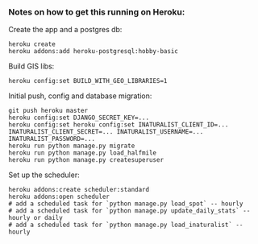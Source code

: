 ### Notes on how to get this running on Heroku:

Create the app and a postgres db:

```
heroku create
heroku addons:add heroku-postgresql:hobby-basic
```

Build GIS libs:

```
heroku config:set BUILD_WITH_GEO_LIBRARIES=1
```

Initial push, config and database migration:

```
git push heroku master
heroku config:set DJANGO_SECRET_KEY=...
heroku config:set heroku config:set INATURALIST_CLIENT_ID=... INATURALIST_CLIENT_SECRET=... INATURALIST_USERNAME=... INATURALIST_PASSWORD=...
heroku run python manage.py migrate
heroku run python manage.py load_halfmile
heroku run python manage.py createsuperuser
```

Set up the scheduler:

```
heroku addons:create scheduler:standard
heroku addons:open scheduler
# add a scheduled task for `python manage.py load_spot` -- hourly
# add a scheduled task for `python manage.py update_daily_stats` -- hourly or daily
# add a scheduled task for `python manage.py load_inaturalist` -- hourly
```
